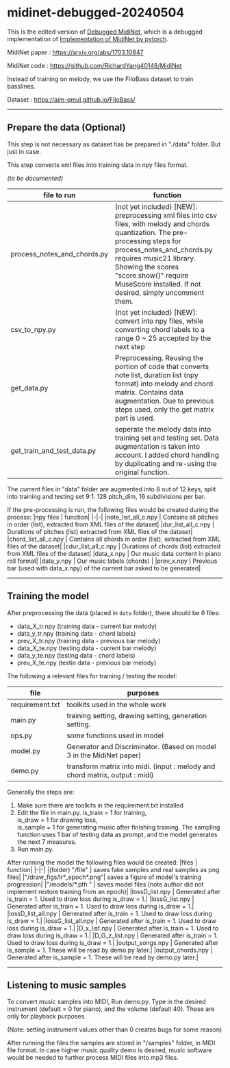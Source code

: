 

# midinet-debugged-20240504
This is the edited version of [Debugged MidiNet](https://github.com/dongmingli-Ben/MidiNet-by-pytorch-Debugged), which is a debugged implementation of [Implementation of MidiNet by pytorch](https://github.com/annahung31/MidiNet-by-pytorch).

MidiNet paper : https://arxiv.org/abs/1703.10847 

MidiNet code  : https://github.com/RichardYang40148/MidiNet 

Instead of training on melody, we use the FiloBass dataset to train basslines.

Dataset       : https://aim-qmul.github.io/FiloBass/ 

--------------------------------------------------------------------------------------------------
## Prepare the data (Optional)

This step is not necessary as dataset has be prepared in "./data" folder. But just in case.

This step converts xml files into training data in npy files format.

*(to be documented)*

|file to run                     |  function|
|-|-|
|process_notes_and_chords.py     |  (not yet included) \[NEW\]: preprocessing xml files into csv files, with melody and chords quantization. The pre-processing steps for process_notes_and_chords.py requires music21 library. Showing the scores "score.show()" require MuseScore installed. If not desired, simply uncomment them.|
|csv_to_npy.py                   |  (not yet included) \[NEW\]: convert into npy files, while converting chord labels to a range 0 ~ 25 accepted by the next step|
|get_data.py                     |  Preprocessing. Reusing the portion of code that converts note list, duration list (npy format) into melody and chord matrix. Contains data augmentation. Due to previous steps used, only the get matrix part is used.|
|get_train_and_test_data.py      |  seperate the melody data into training set and testing set. Data augmentation is taken into account. I added chord handling by duplicating and re-using the original function.|

The current files in "data" folder are augmented into 8 out of 12 keys, split into training and testing set 9:1. 128 pitch_dim, 16 subdivisions per bar.

If the pre-processing is run, the following files would be created during the process:
|npy files                     |  function|
|-|-|
|note_list_all_c.npy             |  Contains all pitches in order (list), extracted from XML files of the dataset|
|dur_list_all_c.npy              |  Durations of pitches (list) extracted from XML files of the dataset|
|chord_list_all_c.npy            |  Contains all chords in order (list), extracted from XML files of the dataset|
|cdur_list_all_c.npy             |  Durations of chords (list) extracted from XML files of the dataset|
|data_x.npy                      |  Our music data content in piano roll format|
|data_y.npy                      |  Our music labels (chords)  |
|prev_x.npy                      |  Previous bar (used with data_x.npy) of the current bar asked to be generated|

--------------------------------------------------------------------------------------------------
## Training the model

After preprocessing the data (placed in ```data``` folder), there should be 6 files:
* data_X_tr.npy (training data - current bar melody)
* data_y_tr.npy (training data - chord labels)
* prev_X_tr.npy (training data - previous bar melody)
* data_X_te.npy (testing data - current bar melody)
* data_y_te.npy (testing data - chord labels)
* prev_X_te.npy (testin data - previous bar melody)

The following a relevant files for training / testing the model:

|file                  |  purposes|
|-|-|
|requirement.txt                 |  toolkits used in the whole work|
|main.py                         |  training setting, drawing setting, generation setting.|
|ops.py                          |  some functions used in model|
|model.py                        |  Generator and Discriminator.   (Based on model 3 in the MidiNet paper)|
|demo.py                         |  transform matrix into midi. (input : melody and chord matrix, output : midi)|

Generally the steps are:
1. Make sure there are toolkits in the requirement.txt installed
2. Edit the file in main.py.
  is_train = 1 for training,  
  is_draw = 1 for drawing loss,  
  is_sample = 1 for generating music after finishing training.
  The sampling function uses 1 bar of testing data as prompt, and the model generates the next 7 measures.
3. Run main.py.

After running the model the following files would be created:
|files                     |  function|
|-|-|
|(folder) "/file"           | saves fake samples and real samples as png files|
|"/draw_figs/lr*_epoch*.png"| saves a figure of model's training progression|
|"/models/*.pth   "         | saves model files (note author did not implement restore training from an epoch)|
|lossD_list.npy             |  Generated after is_train = 1. Used to draw loss during is_draw = 1.|
|lossG_list.npy             |  Generated after is_train = 1. Used to draw loss during is_draw = 1.|
|lossD_list_all.npy         |  Generated after is_train = 1. Used to draw loss during is_draw = 1.|
|lossG_list_all.npy         |  Generated after is_train = 1. Used to draw loss during is_draw = 1.|
|D_x_list.npy               |  Generated after is_train = 1. Used to draw loss during is_draw = 1.|
|D_G_z_list.npy             |  Generated after is_train = 1. Used to draw loss during is_draw = 1.|
|output_songs.npy           |  Generated after is_sample = 1. These will be read by demo.py later.|
|output_chords.npy          |  Generated after is_sample = 1. These will be read by demo.py later.|

--------------------------------------------------------------------------------------------------

## Listening to music samples

To convert music samples into MIDI, Run demo.py.
Type in the desired instrument (default = 0 for piano), and the volume (default 40). These are only for playback purposes.

(Note: setting instrument values other than 0 creates bugs for some reason)

After running the files the samples are stored in "/samples" folder, in MIDI file format. In case higher music quality demo is desired, music software would be needed to further process MIDI files into mp3 files.

